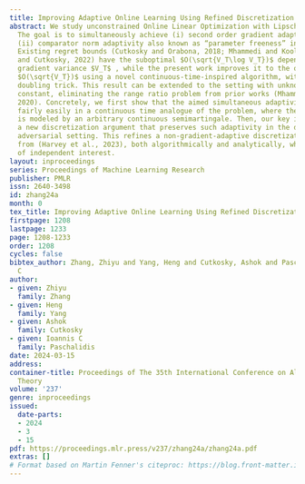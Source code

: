 ```yaml
---
title: Improving Adaptive Online Learning Using Refined Discretization
abstract: We study unconstrained Online Linear Optimization with Lipschitz losses.
  The goal is to simultaneously achieve (i) second order gradient adaptivity; and
  (ii) comparator norm adaptivity also known as “parameter freeness” in the literature.
  Existing regret bounds (Cutkosky and Orabona, 2018; Mhammedi and Koolen, 2020; Jacobsen
  and Cutkosky, 2022) have the suboptimal $O(\sqrt{V_T\log V_T})$ dependence on the
  gradient variance $V_T$ , while the present work improves it to the optimal rate
  $O(\sqrt{V_T})$ using a novel continuous-time-inspired algorithm, without any impractical
  doubling trick. This result can be extended to the setting with unknown Lipschitz
  constant, eliminating the range ratio problem from prior works (Mhammedi and Koolen,
  2020). Concretely, we first show that the aimed simultaneous adaptivity can be achieved
  fairly easily in a continuous time analogue of the problem, where the environment
  is modeled by an arbitrary continuous semimartingale. Then, our key innovation is
  a new discretization argument that preserves such adaptivity in the discrete time
  adversarial setting. This refines a non-gradient-adaptive discretization argument
  from (Harvey et al., 2023), both algorithmically and analytically, which could be
  of independent interest.
layout: inproceedings
series: Proceedings of Machine Learning Research
publisher: PMLR
issn: 2640-3498
id: zhang24a
month: 0
tex_title: Improving Adaptive Online Learning Using Refined Discretization
firstpage: 1208
lastpage: 1233
page: 1208-1233
order: 1208
cycles: false
bibtex_author: Zhang, Zhiyu and Yang, Heng and Cutkosky, Ashok and Paschalidis, Ioannis
  C
author:
- given: Zhiyu
  family: Zhang
- given: Heng
  family: Yang
- given: Ashok
  family: Cutkosky
- given: Ioannis C
  family: Paschalidis
date: 2024-03-15
address:
container-title: Proceedings of The 35th International Conference on Algorithmic Learning
  Theory
volume: '237'
genre: inproceedings
issued:
  date-parts:
  - 2024
  - 3
  - 15
pdf: https://proceedings.mlr.press/v237/zhang24a/zhang24a.pdf
extras: []
# Format based on Martin Fenner's citeproc: https://blog.front-matter.io/posts/citeproc-yaml-for-bibliographies/
---
```

